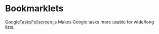 # Bookmarklets

<a href='https://github.com/mossrich/Bookmarklets/blob/master/GoogleTasksFullscreen.js'>GoogleTasksFullscreen.js</a> Makes Google tasks more usable for wide/long lists. 
